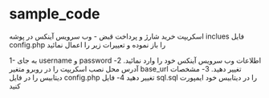 # sample_code
اسکریپت خرید شارژ و پرداخت قبض - وب سرویس آینکس
در پوشه inclues فایل config.php را باز نموده و تعییرات زیر را اعمال نمائید

1- به جای username و password اطلاعات وب سرویس آینکس خود را وارد نمائید.
2- آدرس محل نصب اسکریپت را در روبرو متغیر base_url تغییر دهید.
3- مشخصات دیتابیس را در فایل config.php تغییر دهید
4- فایل sql.sql را در دیتابیس خود ایمپورت کنید